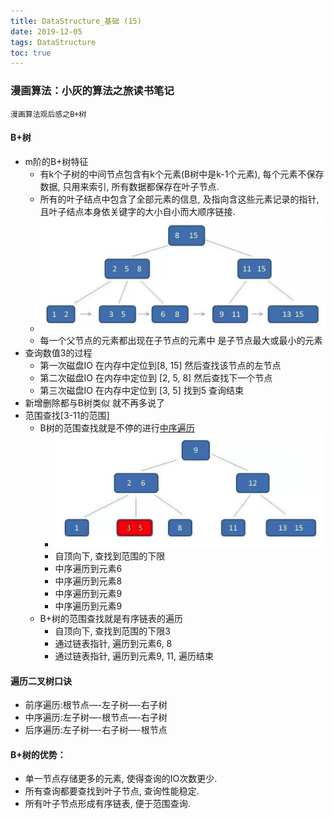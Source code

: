 ```yaml
---
title: DataStructure_基础 (15)
date: 2019-12-05
tags: DataStructure
toc: true
---
```


### 漫画算法：小灰的算法之旅读书笔记
    漫画算法观后感之B+树

<!-- more -->

#### B+树
- m阶的B+树特征
    * 有k个子树的中间节点包含有k个元素(B树中是k-1个元素), 每个元素不保存数据, 只用来索引, 所有数据都保存在叶子节点.
    * 所有的叶子结点中包含了全部元素的信息, 及指向含这些元素记录的指针, 且叶子结点本身依关键字的大小自小而大顺序链接.
    * ![3阶B+树](/img/20191205_1.png)
    * 每一个父节点的元素都出现在子节点的元素中 是子节点最大或最小的元素
- 查询数值3的过程
    * 第一次磁盘IO 在内存中定位到[8, 15] 然后查找该节点的左节点
    * 第二次磁盘IO 在内存中定位到 [2, 5, 8] 然后查找下一个节点
    * 第三次磁盘IO 在内存中定位到 [3, 5] 找到5 查询结束
- 新增删除都与B树类似 就不再多说了
- 范围查找\[3-11的范围]
    * B树的范围查找就是不停的进行<a href="#desc1">中序遍历</a>
        * ![3阶B树](/img/20191205_2.png)
        * 自顶向下, 查找到范围的下限
        * 中序遍历到元素6
        * 中序遍历到元素8
        * 中序遍历到元素9
        * 中序遍历到元素9
    * B+树的范围查找就是有序链表的遍历
        * 自顶向下, 查找到范围的下限3
        * 通过链表指针, 遍历到元素6, 8
        * 通过链表指针, 遍历到元素9, 11, 遍历结束

#### 遍历二叉树口诀<span id="desc1"></span>
- 前序遍历:根节点—-左子树—-右子树
- 中序遍历:左子树—-根节点—-右子树
- 后序遍历:左子树—-右子树—-根节点

#### B+树的优势：
- 单一节点存储更多的元素, 使得查询的IO次数更少.
- 所有查询都要查找到叶子节点, 查询性能稳定.
- 所有叶子节点形成有序链表, 便于范围查询.


